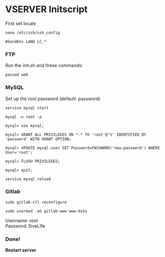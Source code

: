 <h1>VSERVER Initscript</h1>
<p>First set locale</p>
<p><code>nano /etc/ssh/ssh_config</code></p>
<p><code>#SendEnv LANG LC_*</code></p>
<h3>FTP</h3>
<p>Run the init.sh and these commands:</p>
<p><code>passwd web</code></p>
<h3>MySQL</h3>
<p>Set up the root password (default: password)</p>
<p><code>service mysql start</code></p>
<p><code>mysql -u root -p</code></p>
<p><code>mysql> use mysql;</code></p>
<p><code>mysql> GRANT ALL PRIVILEGES ON *.* TO 'root'@'%' IDENTIFIED BY 'password' WITH GRANT OPTION;</code></p>
<p><code>mysql> UPDATE mysql.user SET Password=PASSWORD('new-password') WHERE User='root';</code></p>
<p><code>mysql> FLUSH PRIVILEGES;</code></p>
<p><code>mysql> quit;</code></p>
<p><code>service mysql reload</code></p>
<h3>Gitlab</h3>
<p><code>sudo gitlab-ctl reconfigure</code></p>
<p><code>sudo usermod -aG gitlab-www www-data</code></p>
<p>Username: root<br>Password: 5iveL!fe</p>
<h3>Done!</h3>
<p><b>Restart server</b></p>
